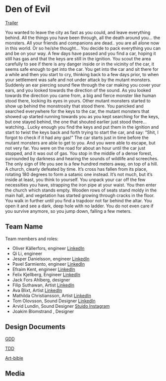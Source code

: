 # Den of Evil

[Trailer](https://www.youtube.com/watch?v=FzUHSZibg-E&ab_channel=ArvidLundin)

You wanted to leave the city as fast as you could, and leave everything behind. All the things you have been through, all the death around you… the monsters. All your friends and companions are dead.. you are all alone now in this world. Or so he/she thought...
You decide to pack everything you can and be on your way.
A few days have passed and you find a car, hoping it still has gas and that the keys are still in the ignition. You scout the area carefully to see if there is any danger inside or in the vicinity of the car, it seems safe enough to get into the car. You get into the car and sit there for a while and then you start to cry, thinking back to a few days prior, to when your settlement was safe and not under attack by the mutant monsters. Suddenly an ear piercing sound flew through the car making you cover your ears, and you looked towards the direction of the sound. As you looked towards the direction you came from, a big and fierce monster like human stood there, locking its eyes in yours. Other mutant monsters started to show up behind the monstrosity that stood there. You panicked and searched everywhere for the keys to the car, the mutant monsters that showed up started running towards you as you kept searching for the keys, but one stayed behind, the one that shouted earlier just stood there… watching..
Lucky enough you find the keys and put them in the ignition and start to twist the keys back and forth trying to start the car, and say: 
“Shit, I forgot to check if it had any gas!”
The car starts just in time before the mutant monsters are able to get to you. 
And you were able to escape, but not very far. You were on the road for about an hour until the car just stopped, and it was out of gas.
You stop in the middle of a dense forest, surrounded by darkness and hearing the sounds of wildlife and screeches. The only sign of life you see is a few hundred meters away, on top of a hill. A church, clearly defeated by time. It’s cross has fallen from its place, rotating 180 degrees to form a satanic one instead. It’s not much, but it’s inside at least, you think to yourself. You unpack your car off the few necessities you have, strapping the iron pipe at your waist. You then enter the church which stands empty. Wooden rows of seats stand moldy in the main hall, and vegetation has started growing through cracks in the floor. You walk in further until you find a trapdoor not far behind the altar. You open it and see a dark, deep hole with no ladder. You do not even care if you survive anymore, so you jump down, falling a few meters. 


## Team Name

Team members and roles:
* Oliver Källerfors, engineer [LinkedIn](https://www.linkedin.com/in/oliver-källerfors-358bb21b3/)
* Qi Li, engineer
* Jesper Danielsson, engineer [LinkedIn](https://www.linkedin.com/in/jesper-danielsson-9b7048159/)
* Pavel Sarmiento, engineer [LinkedIn](https://www.linkedin.com/in/pavel-sarmiento-5483661a3/)
* Efraim Kent, engineer [LinkedIn](https://www.linkedin.com/in/efraim-kent-01b8a33b/)
* Felix Kjellberg, Engineer [LinkedIn](https://www.linkedin.com/in/felix-kjellberg-837321228/)
* Jack Fors Ahlberg, designer
* Filip Suthawan, Artist [LinkedIn](https://linkedin.com/in/filip-suthawan-07868a182)
* Ava Blixt, Artist [LinkedIn](https://www.linkedin.com/in/ava-blixt-6830aa195/)
* Mathilda Christiansson, Artist [LinkedIn](https://www.linkedin.com/in/mathilda-christiansson-107048220/)
* Tom Olovsson, Sound Designer [LinkedIn](https://www.linkedin.com/in/tom-olovsson-62a5b799/)
* Arvid Lundin, Sound Designer [Stuido Instagram](https://www.instagram.com/alderbaystudios/)
* Joakim Blomstrand , Designer
## Design Documents

[GDD](https://docs.google.com/document/d/103UANcyFQGBr5ccG3n7Q8oSQjugDNR5p6Y5rvAKcghM/edit#heading=h.ctqszdyarbr8)

[TDD](https://docs.google.com/document/d/1kh5b8bSrGSGtGyzON_KlcZHEp64tDw4bJCZlrvl4Ckc/edit#heading=h.alh9xc4npudt)

[Art-bible](https://docs.google.com/document/d/1uNTK3RGM5Yjnt5mj2CyfvfJGn8XkY-aDi1NpDS6rm0k/edit)

## Media

